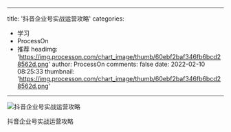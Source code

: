 
---
title: '抖音企业号实战运营攻略'
categories: 
 - 学习
 - ProcessOn
 - 推荐
headimg: 'https://img.processon.com/chart_image/thumb/60ebf2baf346fb6bcd28562d.png'
author: ProcessOn
comments: false
date: 2022-02-10 08:25:33
thumbnail: 'https://img.processon.com/chart_image/thumb/60ebf2baf346fb6bcd28562d.png'
---

<div>   
<img class="thumb" alt="抖音企业号实战运营攻略" src="https://img.processon.com/chart_image/thumb/60ebf2baf346fb6bcd28562d.png" referrerpolicy="no-referrer">
<p>抖音企业号实战运营攻略</p>  
</div>
            